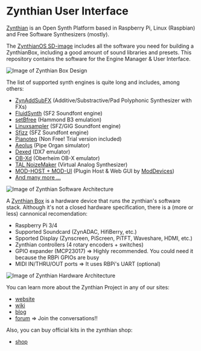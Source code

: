 # Zynthian User Interface

[Zynthian](http://zynthian.org) is an Open Synth Platform based in Raspberry Pi, Linux (Raspbian) and Free Software Synthesizers (mostly).

The [ZynthianOS SD-image](https://os.zynthian.org/zynthianos-last-stable.zip) includes all the software you need for building a ZynthianBox, including a good amount of sound libraries and presets. This repository contains the software for the Engine Manager & User Interface.

![Image of Zynthian Box Design](http://zynthian.org/img/github/zynthian_v4_alzado_planta_nomargin.png)

The list of supported synth engines is quite long and includes, among others:

+ [ZynAddSubFX](https://sourceforge.net/projects/zynaddsubfx/) (Additive/Substractive/Pad Polyphonic Synthesizer with FXs)
+ [FluidSynth](http://www.fluidsynth.org/) (SF2 Soundfont engine)
+ [setBfree](https://github.com/pantherb/setBfree) (Hammond B3 emulation)
+ [Linuxsampler](https://www.linuxsampler.org/) (SFZ/GIG Soundfont engine)
+ [Sfizz](https://sfz.tools/sfizz/) (SFZ Soundfont engine)
+ [Pianoteq](https://www.modartt.com/pianoteq) (Non Free! Trial version included)
+ [Aeolus](https://kokkinizita.linuxaudio.org/linuxaudio/aeolus/) (Pipe Organ simulator)
+ [Dexed](https://asb2m10.github.io/dexed/) (DX7 emulator)
+ [OB-Xd](https://www.discodsp.com/obxd/https://asb2m10.github.io/dexed/) (Oberheim OB-X emulator)
+ [TAL NoizeMaker](https://tal-software.com/products/tal-noisemaker) (Virtual Analog Synthesizer)
+ [MOD-HOST + MOD-UI](https://github.com/moddevices) (Plugin Host & Web GUI by [ModDevices](http://moddevices.com))
+ [And many more ...](http://wiki.zynthian.org/index.php/Zynthian_Supported_Synth_Engines)

![Image of Zynthian Software Architecture](http://zynthian.org/img/github/sourcecode_scheme.png)

A [Zynthian Box](https://wiki.zynthian.org/index.php/Zynthian_Wiki_Home) is a hardware device that runs the zynthian's software stack. Although it's not a closed hardware specification, there is a (more or less) cannonical recomendation:

+ Raspberry Pi 3/4
+ Supported Soundcard (ZynADAC, HifiBerry, etc.)
+ Spported Display (Zynscreen, PiScreen, PiTFT, Waveshare, HDMI, etc.)
+ Zynthian controllers (4 rotary encoders + switches)
+ GPIO expander (MCP23017) => Highly recommended. You could need it because the RBPi GPIOs are busy
+ MIDI IN/THRU/OUT ports => It uses RBPi's UART (optional)

![Image of Zynthian Hardware Architecture](http://zynthian.org/img/github/zynthian_hardware_scheme_v4.png)

You can learn more about the Zynthian Project in any of our sites: 

+ [website](https://zynthian.org)
+ [wiki](https://wiki.zynthian.org)
+ [blog](https://blog.zynthian.org)
+ [forum](https://discourse.zynthian.org) => Join the conversations!!

Also, you can buy official kits in the zynthian shop:

+ [shop](https://shop.zynthian.org)
